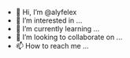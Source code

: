 - 👋 Hi, I’m @alyfelex
- 👀 I’m interested in ...
- 🌱 I’m currently learning ...
- 💞️ I’m looking to collaborate on ...
- 📫 How to reach me ...

<!---
alyfelex/alyfelex is a ✨ special ✨ repository because its `README.md` (this file) appears on your GitHub profile.
You can click the Preview link to take a look at your changes.
--->
